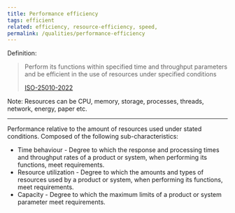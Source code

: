 ```yaml
---
title: Performance efficiency
tags: efficient
related: efficiency, resource-efficiency, speed,  
permalink: /qualities/performance-efficiency
---
```


Definition: 

>Perform its functions within specified time and throughput parameters and be efficient in the use of resources under specified conditions
>
>[ISO-25010-2022](/references/#iso-25010-2022)


Note: Resources can be CPU, memory, storage, processes, threads, network, energy, paper etc. 

<hr class="with-no-margin"/>

Performance relative to the amount of resources used under stated conditions. 
Composed of the following sub-characteristics:

* Time behaviour - Degree to which the response and processing times and throughput rates of a product or system, when performing its functions, meet requirements.
* Resource utilization - Degree to which the amounts and types of resources used by a product or system, when performing its functions, meet requirements.
* Capacity - Degree to which the maximum limits of a product or system parameter meet requirements.

